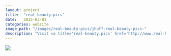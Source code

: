 ```yaml
---
layout: project
title:  "real-beauty.pics"
date:   2015-03-01
categories: website 
image_path: "/images/real-beauty-pics/jhuff-real-beauty-pics-"
description: "Visit <a title='real-beauty.pics' href='http://www.real-beauty.pics'>real-beauty.pics</a> to see a persistent Google image search for \"beauty\" in hope of finding something different. This is a response to <a title='Joanne McNeil' ahref='http://www.joannemcneil.com'>Joanne McNeil's</a> essay on <a title='Google Beauty' href='https://www.google.com/url?sa=t&rct=j&q=&esrc=s&source=web&cd=1&cad=rja&uact=8&ved=0CCIQFjAA&url=https%3A%2F%2Fmedium.com%2Fmessage%2Fgoogle-beauty-f73d7bf4e51b&ei=bQFFVbCUEsKhgwTXh4CgBw&usg=AFQjCNH6oyWZHFBp2-K_uMaTpMlUxqqkaw&sig2=wCuBxMtYM9kJDIHN2wkr8w&bvm=bv.92291466,d.eXY'>Google Beauty</a>."
---
```



<div>
    <img class="mb3" src="{{ file.url }}" />
</div>

